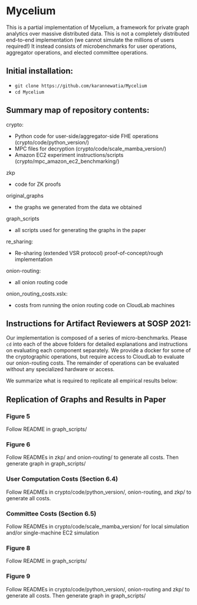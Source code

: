 # Mycelium

This is a partial implementation of Mycelium, a framework for private graph analytics over massive distributed data. This is not a completely distributed end-to-end implementation (we cannot simulate the millions of users required!)
It instead consists of microbenchmarks for user operations, aggregator operations, and elected committee operations.

## Initial installation:
- `git clone https://github.com/karannewatia/Mycelium`
- `cd Mycelium`

## Summary map of repository contents:

crypto:
- Python code for user-side/aggregator-side FHE operations (crypto/code/python_version/)
- MPC files for decryption (crypto/code/scale_mamba_version/)
- Amazon EC2 experiment instructions/scripts (crypto/mpc_amazon_ec2_benchmarking/)

zkp
- code for ZK proofs

original_graphs
- the graphs we generated from the data we obtained

graph_scripts
- all scripts used for generating the graphs in the paper

re_sharing:
- Re-sharing (extended VSR protocol) proof-of-concept/rough implementation

onion-routing:
- all onion routing code

onion_routing_costs.xslx:
- costs from running the onion routing code on CloudLab machines


## Instructions for Artifact Reviewers at SOSP 2021:
Our implementation is composed of a series of micro-benchmarks. Please `cd` into each of the above folders for detailed explanations and instructions on evaluating each component separately. We provide a docker for some of the cryptographic operations, but require access to CloudLab to evaluate our onion-routing costs. The remainder of operations can be evaluated without any specialized hardware or access.

We summarize what is required to replicate all empirical results below:

## Replication of Graphs and Results in Paper

### Figure 5
Follow README in graph_scripts/
### Figure 6
Follow READMEs in zkp/ and onion-routing/ to generate all costs. Then generate graph in graph_scripts/
### User Computation Costs (Section 6.4)
Follow READMEs in crypto/code/python_version/, onion-routing, and zkp/ to generate all costs.
### Committee Costs (Section 6.5)
Follow READMEs in crypto/code/scale_mamba_version/ for local simulation and/or single-machine EC2 simulation
### Figure 8
Follow README in graph_scripts/
### Figure 9
Follow READMEs in crypto/code/python_version/, onion-routing and zkp/ to generate all costs. Then generate graph in graph_scripts/
